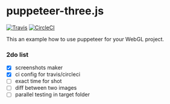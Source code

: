 # puppeteer-three.js
[![Travis](https://travis-ci.org/munrocket/puppeteer-three.js.svg?branch=master)](https://travis-ci.org/munrocket/puppeteer-three.js)
[![CircleCI](https://circleci.com/gh/munrocket/puppeteer-three.js.svg?style=svg)](https://circleci.com/gh/munrocket/puppeteer-three.js)

This an example how to use puppeteer for your WebGL project.

### 2do list
- [x] screenshots maker
- [x] ci config for travis/circleci
- [ ] exact time for shot
- [ ] diff between two images
- [ ] parallel testing in target folder